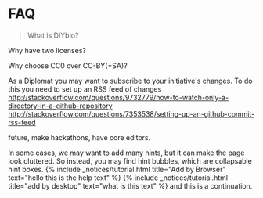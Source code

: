 # FAQ
>What is DIYbio?

Why have two licenses?

Why choose CC0 over CC-BY(+SA)?

As a Diplomat you may want to subscribe to your initiative's changes. To do this you need to set up an RSS feed of changes
http://stackoverflow.com/questions/9732779/how-to-watch-only-a-directory-in-a-github-repository
http://stackoverflow.com/questions/7353538/setting-up-an-github-commit-rss-feed


future, make hackathons, have core editors.

In some cases, we may want to add many hints, but it can make the page look cluttered. So instead, you may find hint bubbles, which are collapsable hint boxes. {% include _notices/tutorial.html title="Add by Browser" text="hello this is the help text" %}
{% include _notices/tutorial.html title="add by desktop" text="what is this text" %} and this is a continuation.
